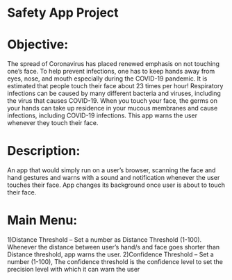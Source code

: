 # Safety App Project

# Objective:
The spread of Coronavirus has placed renewed emphasis on not touching one’s face. To help prevent infections, one has to keep hands away from eyes, nose, and mouth especially during the COVID-19 pandemic. It is estimated that people touch their face about 23 times per hour! Respiratory infections can be caused by many different bacteria and viruses, including the virus that causes COVID-19. When you touch your face, the germs on your hands can take up residence in your mucous membranes and cause infections, including COVID-19 infections. This app warns the user whenever they touch their face.

# Description:
An app that would simply run on a user’s browser, scanning the face and hand gestures and warns with a sound and notification whenever the user touches their face. App changes its background once user is about to touch their face.

# Main Menu:
1)Distance Threshold – Set a number as Distance Threshold (1-100). Whenever the distance between user’s hand/s and face goes shorter than Distance threshold,
app warns the user.
2)Confidence Threshold – Set a number (1-100), The confidence threshold is the confidence level to set the precision level with which it can warn the user

